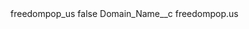 <?xml version="1.0" encoding="UTF-8"?>
<CustomMetadata xmlns="http://soap.sforce.com/2006/04/metadata" xmlns:xsi="http://www.w3.org/2001/XMLSchema-instance" xmlns:xsd="http://www.w3.org/2001/XMLSchema">
    <label>freedompop_us</label>
    <protected>false</protected>
    <values>
        <field>Domain_Name__c</field>
        <value xsi:type="xsd:string">freedompop.us</value>
    </values>
</CustomMetadata>
